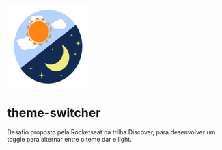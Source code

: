![Logo](https://github.com/mateussdev/theme-switcher/blob/main/assets/favicon/android-chrome-192x192.png)

# theme-switcher
Desafio proposto pela Rocketseat na trilha Discover, para desenvolver um toggle para alternar entre o teme dar e light.
